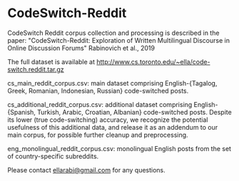 # CodeSwitch-Reddit

CodeSwitch Reddit corpus collection and processing is described in the paper:
"CodeSwitch-Reddit: Exploration of Written Multilingual Discourse in Online Discussion Forums" Rabinovich et al., 2019

The full dataset is available at http://www.cs.toronto.edu/~ella/code-switch.reddit.tar.gz

cs_main_reddit_corpus.csv: main dataset comprising English-{Tagalog, Greek, Romanian, Indonesian, Russian} code-switched posts.

cs_additional_reddit_corpus.csv: additional dataset comprising English-{Spanish, Turkish, Arabic, Croatian, Albanian} code-switched posts. Despite its lower (true code-switching) accuracy, we recognize the potential usefulness of this additional data, and release it as an addendum to our main corpus, for possible further cleanup and preprocessing.

eng_monolingual_reddit_corpus.csv: monolingual English posts from the set of country-specific subreddits.


Please contact ellarabi@gmail.com for any questions.
